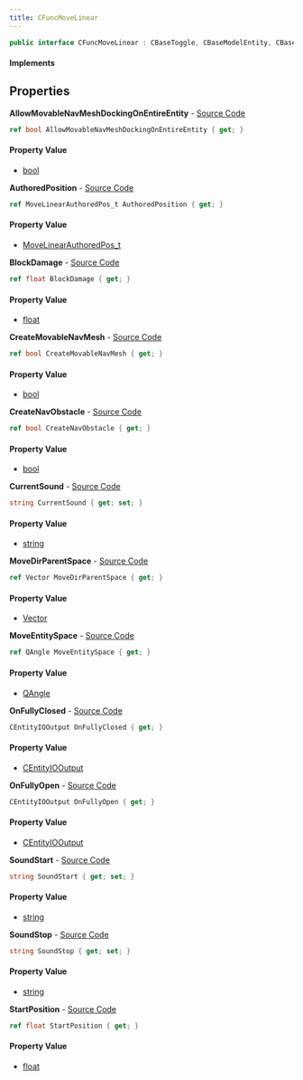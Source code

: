 ```yaml
---
title: CFuncMoveLinear
---
```


```csharp
public interface CFuncMoveLinear : CBaseToggle, CBaseModelEntity, CBaseEntity, CEntityInstance, ISchemaClass<CEntityInstance>, ISchemaClass<CBaseEntity>, ISchemaClass<CBaseModelEntity>, ISchemaClass<CBaseToggle>, ISchemaClass<CFuncMoveLinear>, ISchemaField, ISchemaClass, INativeHandle
```

#### Implements

## Properties

**AllowMovableNavMeshDockingOnEntireEntity** - [Source Code](https://github.com/swiftly-solution/swiftlys2/blob/main/managed/src/SwiftlyS2.Generated/Schemas/Interfaces/CFuncMoveLinear.cs#L38)

```csharp
ref bool AllowMovableNavMeshDockingOnEntireEntity { get; }
```

#### Property Value

- [bool](https://learn.microsoft.com/dotnet/api/system.boolean)

**AuthoredPosition** - [Source Code](https://github.com/swiftly-solution/swiftlys2/blob/main/managed/src/SwiftlyS2.Generated/Schemas/Interfaces/CFuncMoveLinear.cs#L16)

```csharp
ref MoveLinearAuthoredPos_t AuthoredPosition { get; }
```

#### Property Value

- [MoveLinearAuthoredPos_t](/docs/api/shared/schemadefinitions/movelinearauthoredpos_t)

**BlockDamage** - [Source Code](https://github.com/swiftly-solution/swiftlys2/blob/main/managed/src/SwiftlyS2.Generated/Schemas/Interfaces/CFuncMoveLinear.cs#L28)

```csharp
ref float BlockDamage { get; }
```

#### Property Value

- [float](https://learn.microsoft.com/dotnet/api/system.single)

**CreateMovableNavMesh** - [Source Code](https://github.com/swiftly-solution/swiftlys2/blob/main/managed/src/SwiftlyS2.Generated/Schemas/Interfaces/CFuncMoveLinear.cs#L36)

```csharp
ref bool CreateMovableNavMesh { get; }
```

#### Property Value

- [bool](https://learn.microsoft.com/dotnet/api/system.boolean)

**CreateNavObstacle** - [Source Code](https://github.com/swiftly-solution/swiftlys2/blob/main/managed/src/SwiftlyS2.Generated/Schemas/Interfaces/CFuncMoveLinear.cs#L40)

```csharp
ref bool CreateNavObstacle { get; }
```

#### Property Value

- [bool](https://learn.microsoft.com/dotnet/api/system.boolean)

**CurrentSound** - [Source Code](https://github.com/swiftly-solution/swiftlys2/blob/main/managed/src/SwiftlyS2.Generated/Schemas/Interfaces/CFuncMoveLinear.cs#L26)

```csharp
string CurrentSound { get; set; }
```

#### Property Value

- [string](https://learn.microsoft.com/dotnet/api/system.string)

**MoveDirParentSpace** - [Source Code](https://github.com/swiftly-solution/swiftlys2/blob/main/managed/src/SwiftlyS2.Generated/Schemas/Interfaces/CFuncMoveLinear.cs#L20)

```csharp
ref Vector MoveDirParentSpace { get; }
```

#### Property Value

- [Vector](/docs/api/shared/natives/vector)

**MoveEntitySpace** - [Source Code](https://github.com/swiftly-solution/swiftlys2/blob/main/managed/src/SwiftlyS2.Generated/Schemas/Interfaces/CFuncMoveLinear.cs#L18)

```csharp
ref QAngle MoveEntitySpace { get; }
```

#### Property Value

- [QAngle](/docs/api/shared/natives/qangle)

**OnFullyClosed** - [Source Code](https://github.com/swiftly-solution/swiftlys2/blob/main/managed/src/SwiftlyS2.Generated/Schemas/Interfaces/CFuncMoveLinear.cs#L34)

```csharp
CEntityIOOutput OnFullyClosed { get; }
```

#### Property Value

- [CEntityIOOutput](/docs/api/shared/schemadefinitions/centityiooutput)

**OnFullyOpen** - [Source Code](https://github.com/swiftly-solution/swiftlys2/blob/main/managed/src/SwiftlyS2.Generated/Schemas/Interfaces/CFuncMoveLinear.cs#L32)

```csharp
CEntityIOOutput OnFullyOpen { get; }
```

#### Property Value

- [CEntityIOOutput](/docs/api/shared/schemadefinitions/centityiooutput)

**SoundStart** - [Source Code](https://github.com/swiftly-solution/swiftlys2/blob/main/managed/src/SwiftlyS2.Generated/Schemas/Interfaces/CFuncMoveLinear.cs#L22)

```csharp
string SoundStart { get; set; }
```

#### Property Value

- [string](https://learn.microsoft.com/dotnet/api/system.string)

**SoundStop** - [Source Code](https://github.com/swiftly-solution/swiftlys2/blob/main/managed/src/SwiftlyS2.Generated/Schemas/Interfaces/CFuncMoveLinear.cs#L24)

```csharp
string SoundStop { get; set; }
```

#### Property Value

- [string](https://learn.microsoft.com/dotnet/api/system.string)

**StartPosition** - [Source Code](https://github.com/swiftly-solution/swiftlys2/blob/main/managed/src/SwiftlyS2.Generated/Schemas/Interfaces/CFuncMoveLinear.cs#L30)

```csharp
ref float StartPosition { get; }
```

#### Property Value

- [float](https://learn.microsoft.com/dotnet/api/system.single)

